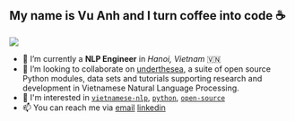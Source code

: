 ## My name is Vu Anh and I turn coffee into code :coffee:

![](https://komarev.com/ghpvc/?username=rain1024)

- 🔭 I’m currently a **NLP Engineer** in *Hanoi, Vietnam* 🇻🇳
- 👯 I’m looking to collaborate on [underthesea](https://github.com/undertheseanlp/underthesea), a suite of open source Python modules, data sets and tutorials supporting research and development in Vietnamese Natural Language Processing.
- 💬 I'm interested in [`vietnamese-nlp`](https://github.com/topics/vietnamese-nlp), [`python`](https://github.com/topics/python), [`open-source`](https://github.com/topics/open-source)
- 📫 You can reach me via [email](anhv.ict91@gmail.com) [linkedin](https://www.linkedin.com/in/vu-anh-41254943/)
